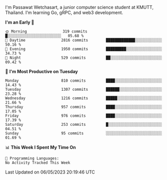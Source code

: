 
I'm Passawat Wetchasart, a junior computer science student at KMUTT, Thailand. I'm learning Go, gRPC, and web3 development.



<!--START_SECTION:waka-->
**I'm an Early 🐤** 

```text
🌞 Morning                319 commits         █░░░░░░░░░░░░░░░░░░░░░░░░   05.68 % 
🌆 Daytime                2816 commits        █████████████░░░░░░░░░░░░   50.16 % 
🌃 Evening                1950 commits        █████████░░░░░░░░░░░░░░░░   34.73 % 
🌙 Night                  529 commits         ██░░░░░░░░░░░░░░░░░░░░░░░   09.42 % 
```
📅 **I'm Most Productive on Tuesday** 

```text
Monday                   810 commits         ████░░░░░░░░░░░░░░░░░░░░░   14.43 % 
Tuesday                  1307 commits        ██████░░░░░░░░░░░░░░░░░░░   23.28 % 
Wednesday                1216 commits        █████░░░░░░░░░░░░░░░░░░░░   21.66 % 
Thursday                 957 commits         ████░░░░░░░░░░░░░░░░░░░░░   17.05 % 
Friday                   976 commits         ████░░░░░░░░░░░░░░░░░░░░░   17.39 % 
Saturday                 253 commits         █░░░░░░░░░░░░░░░░░░░░░░░░   04.51 % 
Sunday                   95 commits          ░░░░░░░░░░░░░░░░░░░░░░░░░   01.69 % 
```


📊 **This Week I Spent My Time On** 

```text
💬 Programming Languages: 
No Activity Tracked This Week
```


 Last Updated on 06/05/2023 20:19:46 UTC
<!--END_SECTION:waka-->

<!--
**markpassawat/markpassawat** is a ✨ _special_ ✨ repository because its `README.md` (this file) appears on your GitHub profile.

Here are some ideas to get you started:

- 🔭 I’m currently working on ...
- 🌱 I’m currently learning ...
- 👯 I’m looking to collaborate on ...
- 🤔 I’m looking for help with ...
- 💬 Ask me about ...
- 📫 How to reach me: ...
- 😄 Pronouns: He/Him
- ⚡ Fun fact: ...
-->
